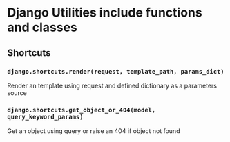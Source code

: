 # Django Utilities include functions and classes

## Shortcuts

### `django.shortcuts.render(request, template_path, params_dict)`

Render an template using request and defined dictionary as a parameters source

### `django.shortcuts.get_object_or_404(model, query_keyword_params)`

Get an object using query or raise an 404 if object not found
